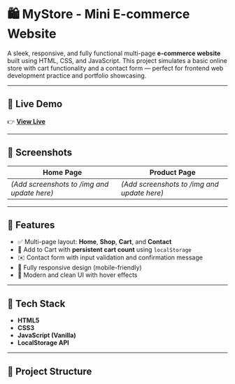 # 🛍️ MyStore - Mini E-commerce Website

A sleek, responsive, and fully functional multi-page **e-commerce website** built using HTML, CSS, and JavaScript. This project simulates a basic online store with cart functionality and a contact form — perfect for frontend web development practice and portfolio showcasing.

---

## 🔗 Live Demo

👉 [**View Live**](https://prat260104.github.io/E-commerce-page/)

---

## 📸 Screenshots

| Home Page                        | Product Page                     |
|----------------------------------|----------------------------------|
| *(Add screenshots to /img and update here)* | *(Add screenshots to /img and update here)* |

---

## 🚀 Features

- ✅ Multi-page layout: **Home**, **Shop**, **Cart**, and **Contact**
- 🛒 Add to Cart with **persistent cart count** using `localStorage`
- ✉️ Contact form with input validation and confirmation message
- 🎨 Fully responsive design (mobile-friendly)
- 🌈 Modern and clean UI with hover effects

---

## 🧰 Tech Stack

- **HTML5**
- **CSS3**
- **JavaScript (Vanilla)**
- **LocalStorage API**

---

## 📁 Project Structure


